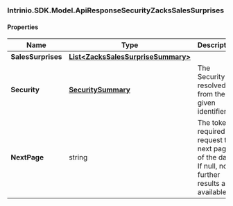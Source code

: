 [//]: # (CLASS:Intrinio.SDK.Model.ApiResponseSecurityZacksSalesSurprises)

[//]: # (KIND:object)

### Intrinio.SDK.Model.ApiResponseSecurityZacksSalesSurprises
#### Properties

[//]: # (START_DEFINITION)

Name | Type | Description
------------ | ------------- | -------------
**SalesSurprises** | [**List&lt;ZacksSalesSurpriseSummary&gt;**](ZacksSalesSurpriseSummary.md) |  &nbsp;
**Security** | [**SecuritySummary**](SecuritySummary.md) | The Security resolved from the given identifier &nbsp;
**NextPage** | string | The token required to request the next page of the data. If null, no further results are available. &nbsp;

[//]: # (END_DEFINITION)


[//]: # (CONTAINED_CLASS:Intrinio.SDK.Model.ZacksSalesSurpriseSummary)


[//]: # (CONTAINED_CLASS:Intrinio.SDK.Model.SecuritySummary)


